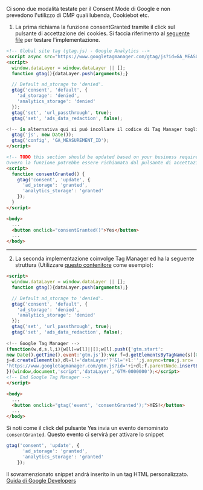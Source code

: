 Ci sono due modalità testate per il Consent Mode di Google e non prevedono l'utilizzo di CMP quali Iubenda, Cookiebot etc.


1. La prima richiama la funzione consentGranted tramite il click sul pulsante di accettazione dei cookies. 
Si faccia riferimento al [seguente file](https://github.com/paolobtl/consentmode/blob/338673c9498658bf00d097b9afe15cc7dd69470b/consent.html) per testare l'implementazione.
```html
<!-- Global site tag (gtag.js) - Google Analytics -->
<script async src="https://www.googletagmanager.com/gtag/js?id=GA_MEASUREMENT_ID"></script>
<script>
  window.dataLayer = window.dataLayer || [];
  function gtag(){dataLayer.push(arguments);}

  // Default ad_storage to 'denied'.
  gtag('consent', 'default', {
    'ad_storage': 'denied',
    'analytics_storage': 'denied'
  });
  gtag('set', 'url_passthrough', true);
  gtag('set', 'ads_data_redaction', false);

<!-- in alternativa qui si puó incollare il codice di Tag Manager togliendo il primo <script> -->
  gtag('js', new Date());
  gtag('config', 'GA_MEASUREMENT_ID');
</script>

<!-- TODO this section should be updated based on your business requirements. 
Ovvero la funzione potrebbe essere richiamata dal pulsante di accettazione dei cookies -->
<script>
  function consentGranted() {
    gtag('consent', 'update', {
      'ad_storage': 'granted',
      'analytics_storage': 'granted'
    });
  }
</script>

<body>
  ...
  <button onclick="consentGranted()">Yes</button>
  ...
</body>
```
***
2. La seconda implementazione coinvolge Tag Manager ed ha la seguente struttura (Utilizzare [questo contenitore](https://github.com/paolobtl/consentmode/blob/0fe28f6927be678159fb11578dd8a4bf18a876b0/GTM_consentMode.json) come esempio):
```html
<script>
  window.dataLayer = window.dataLayer || [];
  function gtag(){dataLayer.push(arguments);}

  // Default ad_storage to 'denied'.
  gtag('consent', 'default', {
    'ad_storage': 'denied',
    'analytics_storage': 'denied'
  });
  gtag('set', 'url_passthrough', true);
  gtag('set', 'ads_data_redaction', false);
  
<!-- Google Tag Manager -->
(function(w,d,s,l,i){w[l]=w[l]||[];w[l].push({'gtm.start':
new Date().getTime(),event:'gtm.js'});var f=d.getElementsByTagName(s)[0],
j=d.createElement(s),dl=l!='dataLayer'?'&l='+l:'';j.async=true;j.src=
'https://www.googletagmanager.com/gtm.js?id='+i+dl;f.parentNode.insertBefore(j,f);
})(window,document,'script','dataLayer','GTM-0000000');</script>
<!-- End Google Tag Manager -->
</script>

<body>
  ...
  <button onclick="gtag('event', 'consentGranted');">YES!</button>
  ...
</body>
```

Si noti come il click del pulsante Yes invia un evento demominato <code>consentGranted</code>. Questo evento ci servirá per attivare lo snippet 

```js
gtag('consent', 'update', {
      'ad_storage': 'granted',
      'analytics_storage': 'granted'
    });
```

ll sovramenzionato snippet andrà inserito in un tag HTML personalizzato.
[Guida di Google Developers](https://developers.google.com/gtagjs/devguide/consent)
